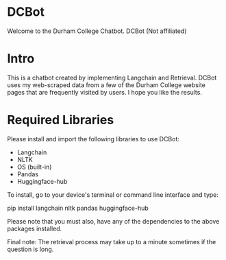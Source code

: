 # DCBot
Welcome to the Durham College Chatbot. DCBot (Not affiliated)

# Intro
This is a chatbot created by implementing Langchain and Retrieval. DCBot uses my web-scraped data from a few of the Durham College website pages that are frequently visited by users. I hope you like the results.

# Required Libraries
Please install and import the following libraries to use DCBot:

- Langchain
- NLTK
- OS (built-in)
- Pandas
- Huggingface-hub

To install, go to your device's terminal or command line interface and type:

pip install langchain nltk pandas huggingface-hub


Please note that you must also, have any of the dependencies to the above packages installed.

Final note: The retrieval process may take up to a minute sometimes if the question is long. 

  
